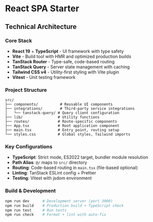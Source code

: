 # React SPA Starter

## Technical Architecture

### Core Stack

- **React 19** + **TypeScript** - UI framework with type safety
- **Vite** - Build tool with HMR and optimized production builds
- **TanStack Router** - Type-safe, code-based routing
- **TanStack Query** - Server state management with caching
- **Tailwind CSS v4** - Utility-first styling with Vite plugin
- **Vitest** - Unit testing framework

### Project Structure

```
src/
├── components/          # Reusable UI components
├── integrations/        # Third-party service integrations
│   └── tanstack-query/ # Query client configuration
├── lib/                # Utility functions
├── routes/             # Route-specific components
├── App.tsx             # Root application component
├── main.tsx            # Entry point, routing setup
└── styles.css          # Global styles, Tailwind imports
```

### Key Configurations

- **TypeScript**: Strict mode, ES2022 target, bundler module resolution
- **Path Alias**: `@/` maps to `src/` directory
- **Routing**: Code-based routing in `main.tsx` (file-based optional)
- **Linting**: TanStack ESLint config + Prettier
- **Testing**: Vitest with jsdom environment

### Build & Development

```bash
npm run dev      # Development server (port 3000)
npm run build    # Production build + TypeScript check
npm run test     # Run tests
npm run check    # Format + lint with auto-fix
```

